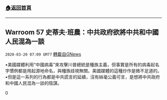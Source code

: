 ###  [:house:返回首頁](https://github.com/ourhimalayas/txt)
---

## Warroom 57 史蒂夫·班農：中共政府欲將中共和中國人民混為一談
`2020-03-20 07:09 GM77` [轉載自GNews](https://gnews.org/zh-hant/145958/)

•美國媒體利用“中國病毒”來攻擊川普總統是種族主義，但事實是所有的病毒起名字慣例都是用起源地命名，與種族歧視無關。美國媒體的這種炒作是微不足道的。
•但是這一系列的行為都是中共謊言的延續，沒有絲毫公義可言，是想將中共政府和中國人民混為一談的陰謀。

0
